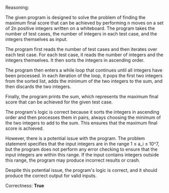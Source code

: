 Reasoning:

The given program is designed to solve the problem of finding the maximum final score that can be achieved by performing n moves on a set of 2n positive integers written on a whiteboard. The program takes the number of test cases, the number of integers in each test case, and the integers themselves as input.

The program first reads the number of test cases and then iterates over each test case. For each test case, it reads the number of integers and the integers themselves. It then sorts the integers in ascending order.

The program then enters a while loop that continues until all integers have been processed. In each iteration of the loop, it pops the first two integers from the sorted list, adds the minimum of the two integers to the sum, and then discards the two integers.

Finally, the program prints the sum, which represents the maximum final score that can be achieved for the given test case.

The program's logic is correct because it sorts the integers in ascending order and then processes them in pairs, always choosing the minimum of the two integers to add to the sum. This ensures that the maximum final score is achieved.

However, there is a potential issue with the program. The problem statement specifies that the input integers are in the range 1 ≤ a_i ≤ 10^7, but the program does not perform any error checking to ensure that the input integers are within this range. If the input contains integers outside this range, the program may produce incorrect results or crash.

Despite this potential issue, the program's logic is correct, and it should produce the correct output for valid inputs.

Correctness: **True**